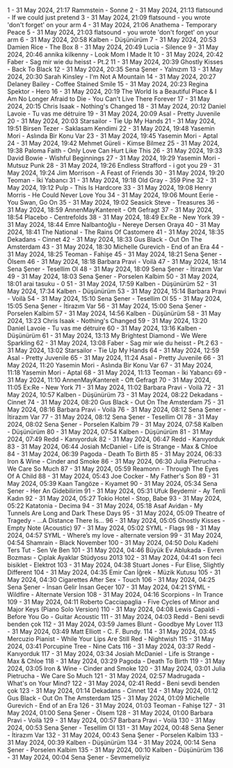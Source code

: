 1 - 31 May 2024, 21:17	Rammstein - Sonne
2 - 31 May 2024, 21:13	flatsound - If we could just pretend
3 - 31 May 2024, 21:09	flatsound - you wrote 'don't forget' on your arm
4 - 31 May 2024, 21:06	Anathema - Temporary Peace
5 - 31 May 2024, 21:03	flatsound - you wrote 'don't forget' on your arm
6 - 31 May 2024, 20:58	Kalben - Düşünürüm
7 - 31 May 2024, 20:53	Damien Rice - The Box
8 - 31 May 2024, 20:49	Lucia - Silence
9 - 31 May 2024, 20:46	annika kilkenny - Look Mom I Made It
10 - 31 May 2024, 20:42	Faber - Sag mir wie du heisst - Pt.2
11 - 31 May 2024, 20:39	Ghostly Kisses - Back To Black
12 - 31 May 2024, 20:35	Sena Şener - Yalnızım
13 - 31 May 2024, 20:30	Sarah Kinsley - I'm Not A Mountain
14 - 31 May 2024, 20:27	Delaney Bailey - Coffee Stained Smile
15 - 31 May 2024, 20:23	Regina Spektor - Hero
16 - 31 May 2024, 20:19	The World Is a Beautiful Place & I Am No Longer Afraid to Die - You Can't Live There Forever
17 - 31 May 2024, 20:15	Chris Isaak - Nothing's Changed
18 - 31 May 2024, 20:12	Daniel Lavoie - Tu vas me détruire
19 - 31 May 2024, 20:09	Asal - Pretty Juvenile
20 - 31 May 2024, 20:03	Starsailor - Tie Up My Hands
21 - 31 May 2024, 19:51	Birsen Tezer - Saklasam Kendimi
22 - 31 May 2024, 19:48	Yasemin Mori - Aslında Bir Konu Var
23 - 31 May 2024, 19:45	Yasemin Mori - Aptal
24 - 31 May 2024, 19:42	Mehmet Güreli - Kimse Bilmez
25 - 31 May 2024, 19:38	Paloma Faith - Only Love Can Hurt Like This
26 - 31 May 2024, 19:33	David Bowie - Wishful Beginnings
27 - 31 May 2024, 19:29	Yasemin Mori - Mutsuz Punk
28 - 31 May 2024, 19:26	Endless Strafford - i got you
29 - 31 May 2024, 19:24	Jim Morrison - A Feast of Friends
30 - 31 May 2024, 19:20	Teoman - İki Yabancı
31 - 31 May 2024, 19:18	Old Gray - 359 Pine
32 - 31 May 2024, 19:12	Pulp - This Is Hardcore
33 - 31 May 2024, 19:08	Henry Morris - He Could Never Love You
34 - 31 May 2024, 19:06	Mount Eerie - You Swan, Go On
35 - 31 May 2024, 19:02	Seasick Steve - Treasures
36 - 31 May 2024, 18:59	AnnenMayKantereit - Oft Gefragt
37 - 31 May 2024, 18:54	Placebo - Centrefolds
38 - 31 May 2024, 18:49	Ex:Re - New York
39 - 31 May 2024, 18:44	Emre Nalbantoğlu - Nereye Dersen Oraya
40 - 31 May 2024, 18:41	The National - The Rains Of Castomere
41 - 31 May 2024, 18:35	Dekadans - Cinnet
42 - 31 May 2024, 18:33	Gus Black - Out On The Amsterdam
43 - 31 May 2024, 18:30	Michelle Gurevich - End of an Era
44 - 31 May 2024, 18:25	Teoman - Fahişe
45 - 31 May 2024, 18:21	Sena Şener - Ölsem
46 - 31 May 2024, 18:18	Barbara Pravi - Voilà
47 - 31 May 2024, 18:14	Sena Şener - Tesellim Ol
48 - 31 May 2024, 18:09	Sena Şener - İtirazım Var
49 - 31 May 2024, 18:03	Sena Şener - Porselen Kalbim
50 - 31 May 2024, 18:01	arai tasuku - 0
51 - 31 May 2024, 17:59	Kalben - Düşünürüm
52 - 31 May 2024, 17:34	Kalben - Düşünürüm
53 - 31 May 2024, 15:14	Barbara Pravi - Voilà
54 - 31 May 2024, 15:10	Sena Şener - Tesellim Ol
55 - 31 May 2024, 15:05	Sena Şener - İtirazım Var
56 - 31 May 2024, 15:00	Sena Şener - Porselen Kalbim
57 - 31 May 2024, 14:56	Kalben - Düşünürüm
58 - 31 May 2024, 13:23	Chris Isaak - Nothing's Changed
59 - 31 May 2024, 13:20	Daniel Lavoie - Tu vas me détruire
60 - 31 May 2024, 13:16	Kalben - Düşünürüm
61 - 31 May 2024, 13:13	My Brightest Diamond - We Were Sparkling
62 - 31 May 2024, 13:08	Faber - Sag mir wie du heisst - Pt.2
63 - 31 May 2024, 13:02	Starsailor - Tie Up My Hands
64 - 31 May 2024, 12:59	Asal - Pretty Juvenile
65 - 31 May 2024, 11:24	Asal - Pretty Juvenile
66 - 31 May 2024, 11:20	Yasemin Mori - Aslında Bir Konu Var
67 - 31 May 2024, 11:18	Yasemin Mori - Aptal
68 - 31 May 2024, 11:13	Teoman - İki Yabancı
69 - 31 May 2024, 11:10	AnnenMayKantereit - Oft Gefragt
70 - 31 May 2024, 11:05	Ex:Re - New York
71 - 31 May 2024, 11:02	Barbara Pravi - Voilà
72 - 31 May 2024, 10:57	Kalben - Düşünürüm
73 - 31 May 2024, 08:22	Dekadans - Cinnet
74 - 31 May 2024, 08:20	Gus Black - Out On The Amsterdam
75 - 31 May 2024, 08:16	Barbara Pravi - Voilà
76 - 31 May 2024, 08:12	Sena Şener - İtirazım Var
77 - 31 May 2024, 08:12	Sena Şener - Tesellim Ol
78 - 31 May 2024, 08:02	Sena Şener - Porselen Kalbim
79 - 31 May 2024, 07:58	Kalben - Düşünürüm
80 - 31 May 2024, 07:54	Kalben - Düşünürüm
81 - 31 May 2024, 07:49	Redd - Kanıyorduk
82 - 31 May 2024, 06:47	Redd - Kanıyorduk
83 - 31 May 2024, 06:44	Josiah McDaniel - Life is Strange - Max & Chloe
84 - 31 May 2024, 06:39	Pagoda - Death To Birth
85 - 31 May 2024, 06:33	Iron & Wine - Cinder and Smoke
86 - 31 May 2024, 06:30	Julia Pietrucha - We Care So Much
87 - 31 May 2024, 05:59	Reamonn - Through The Eyes Of A Child
88 - 31 May 2024, 05:43	Joe Cocker - My Father's Son
89 - 31 May 2024, 05:39	Kaan Tangöze - Kıyamet
90 - 31 May 2024, 05:34	Sena Şener - Her An Gidebilirim
91 - 31 May 2024, 05:31	Ufuk Beydemir - Ay Tenli Kadın
92 - 31 May 2024, 05:27	Tokio Hotel - Stop, Babe
93 - 31 May 2024, 05:22	Katatonia - Decima
94 - 31 May 2024, 05:18	Asaf Avidan - My Tunnels Are Long and Dark These Days
95 - 31 May 2024, 05:09	Theatre of Tragedy - ...A Distance There Is...
96 - 31 May 2024, 05:05	Ghostly Kisses - Empty Note (Acoustic)
97 - 31 May 2024, 05:02	SYML - Flags
98 - 31 May 2024, 04:57	SYML - Where’s my love - alternate version
99 - 31 May 2024, 04:54	Shamrain - Black November
100 - 31 May 2024, 04:50	Dolu Kadehi Ters Tut - Sen Ve Ben
101 - 31 May 2024, 04:46	Büyük Ev Ablukada - Evren Bozması - Çıplak Ayaklar Stüdyosu 2013
102 - 31 May 2024, 04:41	son feci bisiklet - Elektrot
103 - 31 May 2024, 04:38	Stuart Jones - Fur Elise, Slightly Different
104 - 31 May 2024, 04:35	Emir Can İğrek - Müzik Kutusu
105 - 31 May 2024, 04:30	Cigarettes After Sex - Touch
106 - 31 May 2024, 04:25	Sena Şener - İnsan Gelir İnsan Geçer
107 - 31 May 2024, 04:21	SYML - Wildfire - Alternate Version
108 - 31 May 2024, 04:16	Scorpions - In Trance
109 - 31 May 2024, 04:11	Roberto Cacciapaglia - Five Cycles of Minor and Major Keys (Piano Solo Version)
110 - 31 May 2024, 04:08	Lewis Capaldi - Before You Go - Guitar Acoustic
111 - 31 May 2024, 04:03	Redd - Beni sevdi benden çok
112 - 31 May 2024, 03:59	James Blunt - Goodbye My Lover
113 - 31 May 2024, 03:49	Matt Elliott - C. F. Bundy.
114 - 31 May 2024, 03:45	Mercuzio Pianist - While Your Lips Are Still Red - Nightwish
115 - 31 May 2024, 03:41	Porcupine Tree - Nine Cats
116 - 31 May 2024, 03:37	Redd - Kanıyorduk
117 - 31 May 2024, 03:34	Josiah McDaniel - Life is Strange - Max & Chloe
118 - 31 May 2024, 03:29	Pagoda - Death To Birth
119 - 31 May 2024, 03:05	Iron & Wine - Cinder and Smoke
120 - 31 May 2024, 03:01	Julia Pietrucha - We Care So Much
121 - 31 May 2024, 02:57	Madrugada - What's on Your Mind?
122 - 31 May 2024, 02:41	Redd - Beni sevdi benden çok
123 - 31 May 2024, 01:14	Dekadans - Cinnet
124 - 31 May 2024, 01:12	Gus Black - Out On The Amsterdam
125 - 31 May 2024, 01:09	Michelle Gurevich - End of an Era
126 - 31 May 2024, 01:03	Teoman - Fahişe
127 - 31 May 2024, 01:00	Sena Şener - Ölsem
128 - 31 May 2024, 01:00	Barbara Pravi - Voilà
129 - 31 May 2024, 00:57	Barbara Pravi - Voilà
130 - 31 May 2024, 00:53	Sena Şener - Tesellim Ol
131 - 31 May 2024, 00:48	Sena Şener - İtirazım Var
132 - 31 May 2024, 00:43	Sena Şener - Porselen Kalbim
133 - 31 May 2024, 00:39	Kalben - Düşünürüm
134 - 31 May 2024, 00:14	Sena Şener - Porselen Kalbim
135 - 31 May 2024, 00:10	Kalben - Düşünürüm
136 - 31 May 2024, 00:04	Sena Şener - Sevmemeliyiz
